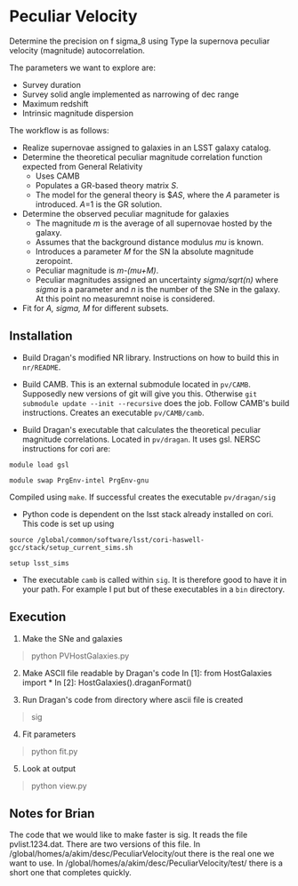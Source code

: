# Peculiar Velocity

Determine the precision on f sigma_8 using Type Ia supernova peculiar velocity (magnitude)
autocorrelation.

The parameters we want to explore are:
* Survey duration
* Survey solid angle implemented as narrowing of dec range
* Maximum redshift
* Intrinsic magnitude dispersion

The workflow is as follows:

* Realize supernovae assigned to galaxies in an LSST galaxy catalog.
* Determine the theoretical peculiar magnitude correlation function expected from General Relativity
  * Uses CAMB
  * Populates a GR-based theory matrix *S*.
  * The model for the general theory is $*AS*, where the $A$ parameter is introduced.  *A*=1 is the GR solution.
* Determine the observed peculiar magnitude for galaxies
  * The magnitude *m* is the average of all supernovae hosted by the galaxy.
  * Assumes that the background distance modulus *mu* is known.
  * Introduces a parameter *M* for the SN Ia absolute magnitude zeropoint.
  * Peculiar magnitude is *m-(mu+M)*.
  * Peculiar magnitudes assigned an uncertainty *sigma/sqrt(n)* where *sigma* is a parameter and *n* is the
number of the SNe in the galaxy.  At this point no measuremnt noise is considered.
* Fit for *A, sigma, M* for different subsets.


## Installation

* Build Dragan's modified NR library.  Instructions on how to build this in `nr/README`.

* Build CAMB.  This is an external submodule located in `pv/CAMB`.  Supposedly new versions of git will give you this.
Otherwise `git submodule update --init --recursive` does the job.  Follow CAMB's build instructions.  Creates an executable
`pv/CAMB/camb`.

* Build Dragan's executable that calculates the theoretical peculiar magnitude correlations. Located in `pv/dragan`.
It uses gsl.  NERSC instructions for cori are:

`module load gsl`

`module swap PrgEnv-intel PrgEnv-gnu`

Compiled using `make`.  If successful creates the executable `pv/dragan/sig`

* Python code is dependent on the lsst stack already installed
on cori.  This code is set up using

`source /global/common/software/lsst/cori-haswell-gcc/stack/setup_current_sims.sh`

`setup lsst_sims`

* The executable `camb` is called within `sig`.  It is therefore good to have it in your path.  For example I put
but of these executables in a `bin` directory.

## Execution

1) Make the SNe and galaxies
> python PVHostGalaxies.py 

2) Make ASCII file readable by Dragan's code
In [1]: from HostGalaxies import *
In [2]: HostGalaxies().draganFormat() 

3) Run Dragan's code from directory where ascii file is created
>sig

4) Fit parameters
> python fit.py

5) Look at output
> python view.py

## Notes for Brian

The code that we would like to make faster is sig.  It reads the file pvlist.1234.dat.  There are two versions of this file.  In /global/homes/a/akim/desc/PeculiarVelocity/out there is the real one we want to use.  In /global/homes/a/akim/desc/PeculiarVelocity/test/ there is a short one that completes quickly.
